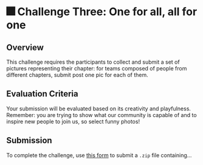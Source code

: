 # 🎆 Challenge Three: One for all, all for one

## Overview

This challenge requires the participants to collect and submit a set of pictures representing their chapter: for teams composed of people from different chapters, submit post one pic for each of them.

## Evaluation Criteria

Your submission will be evaluated based on its creativity and playfulness. Remember: you are trying to show what our community is capable of and to inspire new people to join us, so select funny photos! 

## Submission

To complete the challenge, use [this form](https://docs.google.com/forms/d/e/1FAIpQLSeevj7TETs8SothIdtT2-Kbzadg3awLGnS08S8TokDw94h25g/viewform?usp=sf_link) to submit a `.zip` file containing...
